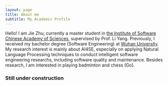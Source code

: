 ```yaml
---
layout: page
title: About me
subtitle: My Academic Profile
---
```


Hello! I am Jie Zhu, currently a master student in [the Institute of Software Chinese Academy of Sciences](http://www.iscas.ac.cn/), supervised by Prof. Li Yang. Previously, I received my bachelor degree (Software Engineering) at [Wuhan University](http://cs.whu.edu.cn/). My research interest is mainly about AI4SE, especially on applying Natural Language Processing techniques to conduct intelligent software engineering researchs, including software quality and maintenance. Besides research, I am interested in playing badminton and chess (Go). 

### Still under construction
